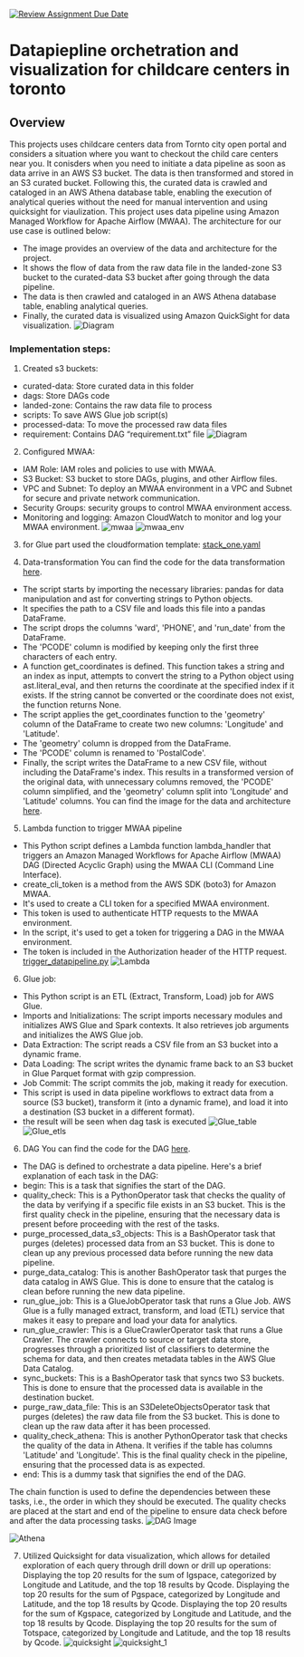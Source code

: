 [![Review Assignment Due Date](https://classroom.github.com/assets/deadline-readme-button-24ddc0f5d75046c5622901739e7c5dd533143b0c8e959d652212380cedb1ea36.svg)](https://classroom.github.com/a/1lXY_Wlg)

# Datapiepline orchetration and visualization for childcare centers in toronto

## Overview
This projects uses childcare centers data from Tornto city open portal and considers a situation where you want to checkout the child care centers near you. It conisders when you need to initiate a data pipeline as soon as data arrive in an AWS S3 bucket. The data is then transformed and stored in an S3 curated bucket. Following this, the curated data is crawled and cataloged in an AWS Athena database table, enabling the execution of analytical queries without the need for manual intervention and using quicksight for viaulization. This project uses data pipeline using Amazon Managed Workflow for Apache Airflow (MWAA). The architecture for our use case is outlined below:

- The image provides an overview of the data and architecture for the project.
- It shows the flow of data from the raw data file in the landed-zone S3 bucket to the curated-data S3 bucket after going through the data pipeline.
- The data is then crawled and cataloged in an AWS Athena database table, enabling analytical queries.
- Finally, the curated data is visualized using Amazon QuickSight for data visualization.
![Diagram](images/mwaa-data-pipeline-architecture.png)

### Implementation steps:

1. Created s3 buckets:
- curated-data: Store curated data in this folder
- dags: Store DAGs code
- landed-zone: Contains the raw data file to process
- scripts: To save AWS Glue job script(s)
- processed-data: To move the processed raw data files
- requirement: Contains DAG “requirement.txt” file
![Diagram](images/s3_bucket.png)

2. Configured MWAA: 
- IAM Role: IAM roles and policies to use with MWAA.
- S3 Bucket: S3 bucket to store DAGs, plugins, and other Airflow files.
- VPC and Subnet: To deploy an MWAA environment in a VPC and Subnet for secure and private network communication.
- Security Groups: security groups to control MWAA environment access.
- Monitoring and logging: Amazon CloudWatch to monitor and log your MWAA environment.
![mwaa](images/mwaa_env.png)
![mwaa_env](images/mwaa_env_1.png)

3. for Glue part used the cloudformation template:
[stack_one.yaml](cloudformation/stack_one.yaml)

4. Data-transformation
You can find the code for the data transformation [here](/Users/bhakti/Downloads/Git/capstone-project-bhakti_v4/src/code/data-transformation.py).
- The script starts by importing the necessary libraries: pandas for data manipulation and ast for converting strings to Python objects.
- It specifies the path to a CSV file and loads this file into a pandas DataFrame.
- The script drops the columns 'ward', 'PHONE', and 'run_date' from the DataFrame.
- The 'PCODE' column is modified by keeping only the first three characters of each entry.
- A function get_coordinates is defined. This function takes a string and an index as input, attempts to convert the string to a Python object using ast.literal_eval, and then returns the coordinate at the specified index if it exists. If the string cannot be converted or the coordinate does not exist, the function returns None.
- The script applies the get_coordinates function to the 'geometry' column of the DataFrame to create two new columns: 'Longitude' and 'Latitude'.
- The 'geometry' column is dropped from the DataFrame.
- The 'PCODE' column is renamed to 'PostalCode'.
- Finally, the script writes the DataFrame to a new CSV file, without including the DataFrame's index. This results in a transformed version of the original data, with unnecessary columns removed, the 'PCODE' column simplified, and the 'geometry' column split into 'Longitude' and 'Latitude' columns.
You can find the image for the data and architecture [here](images/data.png).

5. Lambda function to trigger MWAA pipeline
- This Python script defines a Lambda function lambda_handler that triggers an Amazon Managed Workflows for Apache Airflow (MWAA) DAG (Directed Acyclic Graph) using the MWAA CLI (Command Line Interface).
- create_cli_token is a method from the AWS SDK (boto3) for Amazon MWAA.
- It's used to create a CLI token for a specified MWAA environment.
- This token is used to authenticate HTTP requests to the MWAA environment.
- In the script, it's used to get a token for triggering a DAG in the MWAA environment.
- The token is included in the Authorization header of the HTTP request.
[trigger_datapipeline.py](src/lambda/trigger_datapipeline.py)
![Lambda](images/lambda.png)

6. Glue job:
- This Python script is an ETL (Extract, Transform, Load) job for AWS Glue. 
- Imports and Initializations: The script imports necessary modules and initializes AWS Glue and Spark contexts. It also retrieves job arguments and initializes the AWS Glue job.
- Data Extraction: The script reads a CSV file from an S3 bucket into a dynamic frame.
- Data Loading: The script writes the dynamic frame back to an S3 bucket in Glue Parquet format with gzip compression.
- Job Commit: The script commits the job, making it ready for execution.
- This script is used in data pipeline workflows to extract data from a source (S3 bucket), transform it (into a dynamic frame), and load it into a destination (S3 bucket in a different format).
- the result will be seen when dag task is executed 
![Glue_table](images/glue_table.png)
![Glue_etls](images/glue_etls.png)

6. DAG
You can find the code for the DAG [here](/Users/bhakti/Downloads/Git/capstone-project-bhakti_v4/src/dag/datapipeline-orc-one.py).
- The DAG is defined to orchestrate a data pipeline. Here's a brief explanation of each task in the DAG:
- begin: This is a task that signifies the start of the DAG.
- quality_check: This is a PythonOperator task that checks the quality of the data by verifying if a specific file exists in an S3 bucket. 
This is the first quality check in the pipeline, ensuring that the necessary data is present before proceeding with the rest of the tasks.
- purge_processed_data_s3_objects: This is a BashOperator task that purges (deletes) processed data from an S3 bucket. 
This is done to clean up any previous processed data before running the new data pipeline.
- purge_data_catalog: This is another BashOperator task that purges the data catalog in AWS Glue. 
This is done to ensure that the catalog is clean before running the new data pipeline.
- run_glue_job: This is a GlueJobOperator task that runs a Glue Job. AWS Glue is a fully managed extract, transform, and load (ETL) service that makes it easy to prepare and load your data for analytics.
- run_glue_crawler: This is a GlueCrawlerOperator task that runs a Glue Crawler. 
The crawler connects to source or target data store, progresses through a prioritized list of classifiers to determine the schema for data, and then creates metadata tables in the AWS Glue Data Catalog.
- sync_buckets: This is a BashOperator task that syncs two S3 buckets. This is done to ensure that the processed data is available in the destination bucket.
- purge_raw_data_file: This is an S3DeleteObjectsOperator task that purges (deletes) the raw data file from the S3 bucket. This is done to clean up the raw data after it has been processed.
- quality_check_athena: This is another PythonOperator task that checks the quality of the data in Athena. It verifies if the table has columns 'Latitude' and 'Longitude'. This is the final quality check in the pipeline, ensuring that the processed data is as expected.
- end: This is a dummy task that signifies the end of the DAG.

The chain function is used to define the dependencies between these tasks, i.e., the order in which they should be executed. The quality checks are placed at the start and end of the pipeline to ensure data check before and after the data processing tasks.
![DAG Image](images/dag_mwaa.png)

![Athena](images/Athena.png)

7. Utilized Quicksight for data visualization, which allows for detailed exploration of each query through drill down or drill up operations:
Displaying the top 20 results for the sum of Igspace, categorized by Longitude and Latitude, and the top 18 results by Qcode.
Displaying the top 20 results for the sum of Pgspace, categorized by Longitude and Latitude, and the top 18 results by Qcode.
Displaying the top 20 results for the sum of Kgspace, categorized by Longitude and Latitude, and the top 18 results by Qcode.
Displaying the top 20 results for the sum of Totspace, categorized by Longitude and Latitude, and the top 18 results by Qcode.
![quicksight](images/quicksight.png)
![quicksight_1](images/quicksight_1.png)

	



	




